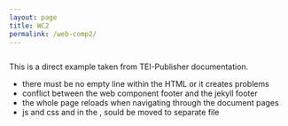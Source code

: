 ```yaml
---
layout: page
title: WC2
permalink: /web-comp2/
---
```

<head>
    <meta charset="utf-8" />
    <meta name="viewport" content="width=device-width, minimum-scale=1, initial-scale=1, user-scalable=yes" />
    <title>pb-view Demo</title>
    <script src="https://unpkg.com/@webcomponents/webcomponentsjs@2.4.3/webcomponents-loader.js"></script>
    <script type="module" src="https://unpkg.com/@teipublisher/pb-components@latest/dist/pb-components-bundle.js">
    </script>
    <style>pb-page {
        position: relative;
        }
        pb-view {
            margin-left: auto;
            margin-right: auto;
        }
        #view1 {
            overflow: auto;
            display: flex;
            justify-content: center;
            max-height: calc(100vh - 80px);
        }
        @media (min-width: 769px) {
            pb-view {
                max-width: 60vw;
            }
        }
        footer {
            margin-top: 10px;
            bottom: 0;
            left: 0;
            right: 0;
            background-color: #f2f2f2;
            margin-left: auto;
            margin-right: auto;
        }
        pb-navigation[disabled] {
            display: block;
            visibility: hidden;
        }
        pb-navigation[direction="forward"] {
            float: right;
        }</style>
</head>

<body>
    <pb-page endpoint="https://teipublisher.com/exist/apps/tei-publisher">
        <pb-document id="document1" path="test/kant_rvernunft_1781.TEI-P5.xml" odd="dta"></pb-document>
        <pb-progress></pb-progress>
        <!-- Output the document title -->
        <pb-view src="document1" xpath="//teiHeader/fileDesc/titleStmt/title">
            <pb-param name="header" value="short" />
        </pb-view>
        <pb-view id="view1" src="document1" view="page" append-footnotes animation></pb-view>
        <footer>
            <!-- Navigate to next page -->
            <pb-navigation direction="forward" keyboard="right">
                <paper-button>
                    <iron-icon icon="icons:chevron-right"></iron-icon>
                </paper-button>
            </pb-navigation>
            <!-- Navigate to previous page -->
            <pb-navigation direction="backward" keyboard="left">
                <paper-button>
                    <iron-icon icon="icons:chevron-left"></iron-icon>
                </paper-button>
            </pb-navigation>
        </footer>
    </pb-page>
</body>


This is a direct example taken from TEI-Publisher documentation.
- there must be no empty line within the HTML or it creates problems
- conflict between the web component footer and the jekyll footer
- the whole page reloads when navigating through the document pages
- js and css and in the <head>, sould be moved to separate file

